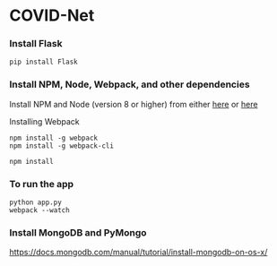 # COVID-Net

### Install Flask
```shell
pip install Flask
```

### Install NPM, Node, Webpack, and other dependencies

Install NPM and Node (version 8 or higher) from either [here](https://docs.npmjs.com/downloading-and-installing-node-js-and-npm) or [here](https://github.com/nvm-sh/nvm)

Installing Webpack
```shell
npm install -g webpack
npm install -g webpack-cli
```

```shell
npm install
```

### To run the app
```shell
python app.py
webpack --watch
```


### Install MongoDB and PyMongo

https://docs.mongodb.com/manual/tutorial/install-mongodb-on-os-x/
